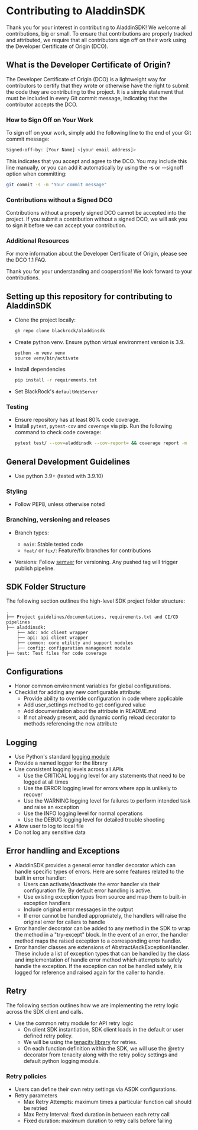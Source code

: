 # Contributing to AladdinSDK

Thank you for your interest in contributing to AladdinSDK! We welcome all contributions, big or small. To ensure that contributions are properly tracked and attributed, we require that all contributors sign off on their work using the Developer Certificate of Origin (DCO).

## What is the Developer Certificate of Origin?

The Developer Certificate of Origin (DCO) is a lightweight way for contributors to certify that they wrote or otherwise have the right to submit the code they are contributing to the project. It is a simple statement that must be included in every Git commit message, indicating that the contributor accepts the DCO.

### How to Sign Off on Your Work

To sign off on your work, simply add the following line to the end of your Git commit message:

```bash
Signed-off-by: [Your Name] <[your email address]>
```

This indicates that you accept and agree to the DCO. You may include this line manually, or you can add it automatically by using the -s or --signoff option when committing:

```bash
git commit -s -m "Your commit message"
```

### Contributions without a Signed DCO

Contributions without a properly signed DCO cannot be accepted into the project. If you submit a contribution without a signed DCO, we will ask you to sign it before we can accept your contribution.

### Additional Resources

For more information about the Developer Certificate of Origin, please see the DCO 1.1 FAQ.

Thank you for your understanding and cooperation! We look forward to your contributions.

## Setting up this repository for contributing to AladdinSDK

- Clone the project locally:
  ```sh
  gh repo clone blackrock/aladdinsdk
  ```
- Create python venv. Ensure python virtual environment version is 3.9.
  ```
  python -m venv venv
  source venv/bin/activate
  ```
- Install dependencies
  ```sh
  pip install -r requirements.txt
  ```
- Set BlackRock's `defaultWebServer`

### Testing
- Ensure repository has at least 80% code coverage.
- Install `pytest`, `pytest-cov` and `coverage` via pip. Run the following command to check code coverage:
    ```sh
    pytest test/ --cov=aladdinsdk --cov-report= && coverage report -m
    ```

## General Development Guidelines 
- Use python 3.9+ (tested with 3.9.10)

### Styling 
- Follow PEP8, unless otherwise noted 

### Branching, versioning and releases

- Branch types:
    - `main`: Stable tested code 
    - `feat/` or `fix/`: Feature/fix branches for contributions

- Versions: Follow [semver](https://semver.org/) for versioning. Any pushed tag will trigger publish pipeline.

## SDK Folder Structure
The following section outlines the high-level SDK project folder structure:
 
    .
    ├── Project guidelines/documentations, requirements.txt and CI/CD pipelines
    ├── aladdinsdk: 
        ├── adc: adc client wrapper
        ├── api: api client wrapper
        ├── common: core utility and support modules
        ├── config: configuration management module 
    ├── test: Test files for code coverage


## Configurations 
- Honor common environment variables for global configurations.
- Checklist for adding any new configurable attribute:
    - Provide ability to override configuration in code where applicable
    - Add user_settings method to get configured value
    - Add documentation about the attribute in README.md
    - If not already present, add dynamic config reload decorator to methods referencing the new attribute

## Logging
- Use Python's standard [logging module](https://docs.python.org/3/library/logging.html)
- Provide a named logger for the library 
- Use consistent logging levels across all APIs
    - Use the CRITICAL logging level for any statements that need to be logged at all times
    - Use the ERROR logging level for errors where app is unlikely to recover
    - Use the WARNING logging level for failures to perform intended task and raise an exception
    - Use the INFO logging level for normal operations
    - Use the DEBUG logging level for detailed trouble shooting 
- Allow user to log to local file
- Do not log any sensitive data

## Error handling and Exceptions 
- AladdinSDK provides a general error handler decorator which can handle specific types of errors. Here are some features related to the built in error handler:
    - Users can activate/deactivate the error handler via their configuration file. By default error handling is active.
    - Use existing exception types from source and map them to built-in exception handlers
    - Include original error messages in the output 
    - If error cannot be handled appropriately, the handlers will raise the original error for callers to handle
- Error handler decorator can be added to any method in the SDK to wrap the method in a "try-except" block.
In the event of an error, the handler method maps the raised exception to a corresponding error handler.
- Error handler classes are extensions of AbstractAsdkExceptionHandler. These include a list of exception types that can be handled by the class and implementation of handle error method which attempts to safely handle the exception. If the exception can not be handled safely, it is logged for reference and raised again for the caller to handle.

## Retry 
The following section outlines how we are implementing the retry logic across the SDK client and calls.
- Use the common retry module for API retry logic
    - On client SDK instantiation, SDK client loads in the default or user defined retry policy.
    - We will be using the [tenacity library](https://tenacity.readthedocs.io/en/latest/) for retries.
    - On each function definition within the SDK, we will use the @retry decorator from tenacity along with the retry policy settings and default python logging module. 

### Retry policies
- Users can define their own retry settings via ASDK configurations. 
- Retry parameters 
    - Max Retry Attempts: maximum times a particular function call should be retried 
    - Max Retry Interval: fixed duration in between each retry call
    - Fixed duration: maximum duration to retry calls before failing
